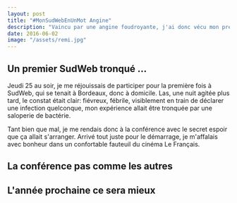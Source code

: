 ```yaml
---
layout: post
title: "#MonSudWebEnUnMot Angine"
description: "Vaincu par une angine foudroyante, j'ai donc vécu mon premier SudWeb, c en mode"
date: 2016-06-02
image: "/assets/remi.jpg"
---
```


## Un premier SudWeb tronqué ...

Jeudi 25 au soir, je me réjouissais de participer pour la première fois à SudWeb, qui se tenait à Bordeaux, donc à domicile. Las, une nuit agitée plus tard, le constat était clair: fiévreux, fébrile, visiblement en train de déclarer une infection quelconque, mon expérience allait être tronquée par une saloperie de bactérie.

Tant bien que mal, je me rendais donc à la conférence avec le secret espoir que ça allait s'arranger. Arrivé tout juste pour le démarrage, je m'affalais avec bonheur dans un confortable fauteuil du cinéma Le Français.


## La conférence pas comme les autres


## L'année prochaine ce sera mieux
